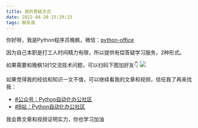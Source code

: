 ```yaml
---
title: 我的答疑方式
date: 2022-04-20 15:29:23
tags: 联系我
---
```


你好呀，我是Python程序员晚枫，微信：[python-office](http://www.python4office.cn/wechat-qrcode/)

因为自己本职是打工人时间精力有限，所以提供有偿答疑学习服务，2种形式。

如果需要和晚枫1对1交流技术问题，可以扫码下图加好友👇
![](https://cos.python-office.com/wechat/1v1.jpg)

如果觉得我的经验和知识一文不值，可以继续看我的文章和视频，信任我了再来找我：
- [#公众号：Python自动化办公社区](https://mp.weixin.qq.com/s/QhaUoB7Q4CJHR29uD6JSHQ)
- [#B站：Python自动化办公社区](https://space.bilibili.com/1989702333)

我会靠文章和视频证明实力，你也学习加油